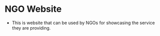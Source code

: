 # NGO Website

- This is website that can be used by NGOs for showcasing the service they are providing.

